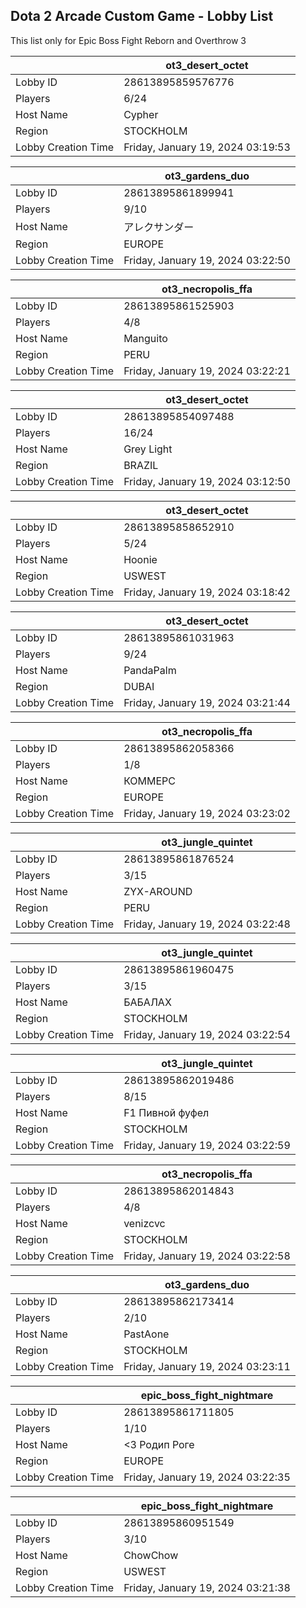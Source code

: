 ## Dota 2 Arcade Custom Game - Lobby List

This list only for Epic Boss Fight Reborn and Overthrow 3

|  | ot3_desert_octet |
| ------ | ------ |
| Lobby ID | 28613895859576776 |
| Players | 6/24 |
| Host Name | Cypher |
| Region | STOCKHOLM |
| Lobby Creation Time | Friday, January 19, 2024 03:19:53 |


|  | ot3_gardens_duo |
| ------ | ------ |
| Lobby ID | 28613895861899941 |
| Players | 9/10 |
| Host Name | アレクサンダー |
| Region | EUROPE |
| Lobby Creation Time | Friday, January 19, 2024 03:22:50 |


|  | ot3_necropolis_ffa |
| ------ | ------ |
| Lobby ID | 28613895861525903 |
| Players | 4/8 |
| Host Name | Manguito |
| Region | PERU |
| Lobby Creation Time | Friday, January 19, 2024 03:22:21 |


|  | ot3_desert_octet |
| ------ | ------ |
| Lobby ID | 28613895854097488 |
| Players | 16/24 |
| Host Name | Grey Light |
| Region | BRAZIL |
| Lobby Creation Time | Friday, January 19, 2024 03:12:50 |


|  | ot3_desert_octet |
| ------ | ------ |
| Lobby ID | 28613895858652910 |
| Players | 5/24 |
| Host Name | Hoonie |
| Region | USWEST |
| Lobby Creation Time | Friday, January 19, 2024 03:18:42 |


|  | ot3_desert_octet |
| ------ | ------ |
| Lobby ID | 28613895861031963 |
| Players | 9/24 |
| Host Name | PandaPalm |
| Region | DUBAI |
| Lobby Creation Time | Friday, January 19, 2024 03:21:44 |


|  | ot3_necropolis_ffa |
| ------ | ------ |
| Lobby ID | 28613895862058366 |
| Players | 1/8 |
| Host Name | КОММЕРС |
| Region | EUROPE |
| Lobby Creation Time | Friday, January 19, 2024 03:23:02 |


|  | ot3_jungle_quintet |
| ------ | ------ |
| Lobby ID | 28613895861876524 |
| Players | 3/15 |
| Host Name | ZYX-AROUND |
| Region | PERU |
| Lobby Creation Time | Friday, January 19, 2024 03:22:48 |


|  | ot3_jungle_quintet |
| ------ | ------ |
| Lobby ID | 28613895861960475 |
| Players | 3/15 |
| Host Name | БАБАЛАХ |
| Region | STOCKHOLM |
| Lobby Creation Time | Friday, January 19, 2024 03:22:54 |


|  | ot3_jungle_quintet |
| ------ | ------ |
| Lobby ID | 28613895862019486 |
| Players | 8/15 |
| Host Name | F1 Пивной фуфел |
| Region | STOCKHOLM |
| Lobby Creation Time | Friday, January 19, 2024 03:22:59 |


|  | ot3_necropolis_ffa |
| ------ | ------ |
| Lobby ID | 28613895862014843 |
| Players | 4/8 |
| Host Name | venizcvc |
| Region | STOCKHOLM |
| Lobby Creation Time | Friday, January 19, 2024 03:22:58 |


|  | ot3_gardens_duo |
| ------ | ------ |
| Lobby ID | 28613895862173414 |
| Players | 2/10 |
| Host Name | PastAоne |
| Region | STOCKHOLM |
| Lobby Creation Time | Friday, January 19, 2024 03:23:11 |


|  | epic_boss_fight_nightmare |
| ------ | ------ |
| Lobby ID | 28613895861711805 |
| Players | 1/10 |
| Host Name | <3 Родип Роге |
| Region | EUROPE |
| Lobby Creation Time | Friday, January 19, 2024 03:22:35 |


|  | epic_boss_fight_nightmare |
| ------ | ------ |
| Lobby ID | 28613895860951549 |
| Players | 3/10 |
| Host Name | ChowChow |
| Region | USWEST |
| Lobby Creation Time | Friday, January 19, 2024 03:21:38 |


